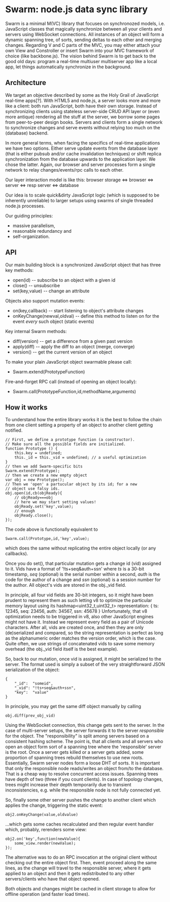 # Swarm: node.js data sync library

Swarm is a minimal M(VC) library that focuses on synchronozed models,
i.e. JavaScript classes that magically synchronize between all your
clients and servers using WebSocket connections. All instances of an
object will form a dynamic spanning tree, of sorts, sending deltas to
each other and merging changes.
Regarding V and C parts of the MVC, you may either attach your own
View and Constroller or insert Swarm into your MVC framework of choice
(like backbone.js).
The vision behind Swarm is to get back to the good old days: program
a real-time multiuser multiserver app like a local app, let things
automatically synchronize in the background.

## Architecture

We target an objective described by some as the Holy Grail of
JavaScript real-time apps[?].  With HTML5 and node.js, a server looks
more and more like a client: both run JavaScript, both have their own
storage.  Instead of synchronizing clients using stateless server-side
CRUD API layer or (even more antique) rendering all the stuff at the
server, we borrow some pages from peer-to-peer design books.  Servers
and clients form a single network to synchronize changes and serve
events without relying too much on the (database) backend.

In more general terms, when facing the specifics of real-time
applications we have two options.  Either serve update events from the
database layer (that is either pubsub and/or cache invalidation
techniques) or shift replica synchronization from the database upwards
to the application layer. We chose the latter. Again, our browser and
server processes form a single network to relay changes/events/rpc
calls to each other.

Our layer interaction model is like this:
  browser storage <=> browser <=> server <=> resp server <=> database

Our idea is to scale quick&dirty JavaScript logic (which is supposed
to be inherently unreliable) to larger setups using swarms of single
threaded node.js processes.

Our guiding principles:
* massive parallelism,
* reasonable redundancy and
* self-organization.

## API

Our main building block is a synchronized JavaScript object that has
three key methods:
* open(id) -- subscribe to an object with a given id
* close() -- unsubscribe
* set(key,value) -- change an attribute

Objects also support mutation events:
* on(key,callback) -- start listening to object's attribute changes
* onKeyChange(newval,oldval) -- define this method to listen on
  for the event _every_ such object (static events)

Key internal Swarm methods:
* diff(version) -- get a difference from a given past version
* apply(diff) -- apply the diff to an object (merge, converge)
* version() -- get the current version of an object

To make your plain JavaScript object swarmable please call:
* Swarm.extend(PrototypeFunction)

Fire-and-forget RPC call (instead of opening an object locally):
* Swarm.call(PrototypeFunction,id,methodName,arguments)

## How it works

To understand how the entire library works it is the best to follow
the chain from one client setting a property of an object to another
client getting notified.

    // First, we define a prototype function (a constructor).
    // Make sure all the possible fields are initialized.
    function Prototype () {
        this.key = undefined;
        this._id = this._vid = undefined; // a useful optimization
    }
    // then we add Swarm-specific bits
    Swarm.extend(Prototype);
    // then we create a new empty object
    var obj = new Prototype();
    // Then we 'open' a partucular object by its id; for a new
    // object use falsy ids.
    obj.open(id,cb(objReady){
        // objReady===obj
        // here we may start setting values!
        objReady.set('key',value);
        // enough
        objReady.close();
    });

The code above is functionally equivalent to

    Swarm.call(Prototype,id,'key',value);

which does the same without replicating the entire object locally
(or any callbacks).

Once you do set(), that particular mutation gets a change id (vid)
assigned to it. Vids have a format of '!ts+seq&auth+ssn' where *ts* is
a 30-bit timestamp, *seq* (optional) is the serial number within a
second, *auth* is the code for the author of a change and *ssn*
(optional) is a session number for the author.  All object's vids are
stored in the obj.\_vid field.

In principle, all four vid fields are 30-bit integers, so it might
have been prudent to represent them as such letting v8 to optimize the
particular memory layout using its hashmap\<uint32_t,uint32_t\>
representation:
    { ts: 12345, seq: 23456, auth: 34567, ssn: 45678 }
Unfortunately, that v8 optimization needs to be triggered in v8, also
other JavaScript engines might not have it.  Instead we represent
every field as a pair of Unicode characters.  After all, vids are
created once, and then they are only (de)serialized and compared, so
the string representation is perfect as long as the alphanumeric order
matches the version order, which is the case.
Quite often, we use strings of concatenated vids to save some memory
overhead (the obj.\_vid field itself is the best example).

So, back to our mutation, once vid is assigned, it might be serialized
to the server. The format used is simply a subset of the very
straightforward JSON serialization of the object:

    { 
        "_id":  "someid",
        "_vid": "!ts+seq&auth+ssn",
        "key":  "value"
    }

In principle, you may get the same diff object manually by calling

    obj.diff(prev_obj_vid)

Using the WebSocket connection, this change gets sent to the server.
In the case of multi-server setups, the server forwards it to the
server _responsible_ for the object. The "responsibility" is split
among servers based on a consistent hashing scheme. The point is, that
all clients and all servers who open an object form sort of a spanning
tree where the 'responsible' server is the root. Once a server gets
killed or a server gets added, some proportion of spanning trees
rebuild themselves to use new roots.  Essentially, Swarm server nodes
form a loose DHT of sorts.  It is important that only the responsible
node reads/writes an object from/to the database. That is a cheap
way to resolve concurrent access issues.  Spanning trees have depth of
two (three if you count clients). In case of topology changes, trees
might increase their depth temporarily due to transient
inconsistencies, e.g. while the responsible node is not fully
connected yet.

So, finally some other server pushes the change to another client
which applies the change, triggering the static event:

    obj2.onKeyChange(value,oldvalue)

...which gets some caches recalculated and then regular event handler
which, probably, rerenders some view:

    obj2.on('key',function(newValue){
        some_view.render(newValue);
    });

The alternative was to do an RPC invocation at the original client
without checking out the entire object first. Then, event proceed
along the same lines, as the change will travel to the responsible
server, where it gets applied to an object and then it gets
redistributed to any other servers/clients who have that object
opened.

Both objects and changes might be cached in client storage to allow
for offline operation (and faster load times).
